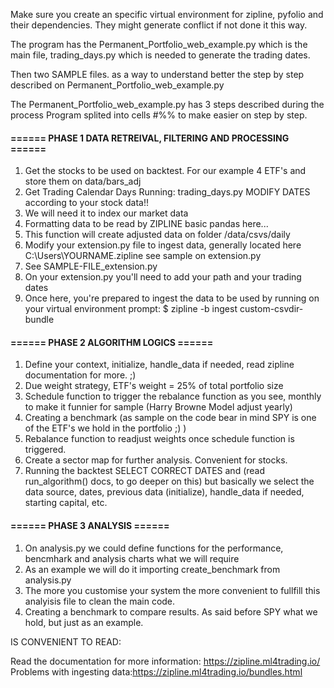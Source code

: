 
Make sure you create an specific virtual environment for zipline, pyfolio and their dependencies. They might generate conflict if not done it this way.

The program has the Permanent_Portfolio_web_example.py which is the main file, trading_days.py which is needed to generate the trading dates.

Then two SAMPLE files. as a way to understand better the step by step described on Permanent_Portfolio_web_example.py



The Permanent_Portfolio_web_example.py has 3 steps described during the process
Program splited into cells #%% to make easier on step by step.

#### ====== PHASE 1 DATA RETREIVAL, FILTERING AND PROCESSING ====== ####

1. Get the stocks to be used on backtest. For our example 4 ETF's and store them on data/bars_adj
2. Get Trading Calendar Days Running: trading_days.py MODIFY DATES according to your stock data!!
3. We will need it to index our market data
4. Formatting data to be read by ZIPLINE basic pandas here...
5. This function will create adjusted data on folder /data/csvs/daily
6. Modify your extension.py file to ingest data, generally located here C:\Users\YOURNAME\.zipline see sample on extension.py
7. See SAMPLE-FILE_extension.py 
8. On your extension.py you'll need to add your path and your trading dates
9. Once here, you're prepared to ingest the data to be used by running on your virtual environment prompt: $ zipline -b ingest custom-csvdir-bundle


#### ====== PHASE 2 ALGORITHM LOGICS ====== ####

1. Define your context, initialize, handle_data if needed, read zipline documentation for more. ;)
2. Due weight strategy, ETF's weight = 25% of total portfolio size
3. Schedule function to trigger the rebalance function as you see, monthly to make it funnier for sample (Harry Browne Model adjust yearly)
4.  Creating a benchmark (as sample on the code bear in mind SPY is one of the ETF's we hold in the portfolio ;) ) 
5.  Rebalance function to readjust weights once schedule function is triggered.
6.  Create a sector map for further analysis. Convenient for stocks.
7. Running the backtest SELECT CORRECT DATES and (read run_algorithm() docs, to go deeper on this) but basically we select the data source, dates, previous data (initialize), handle_data if needed, starting capital, etc. 



#### ====== PHASE 3 ANALYSIS ====== ####

1. On analysis.py we could define functions for the performance, bencmhark and analysis charts what we will require
2. As an example we will do it importing create_benchmark from analysis.py
3. The more you customise your system the more convenient to fullfill this analyisis file to clean the main code. 
4. Creating a benchmark to compare results. As said before SPY what we hold, but just as an example.


IS CONVENIENT TO READ:

Read the documentation for more information: https://zipline.ml4trading.io/
Problems with ingesting data:https://zipline.ml4trading.io/bundles.html
